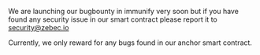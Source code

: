 We are launching our bugbounty in immunify very soon but if you have found any security issue in our smart contract please report it to security@zebec.io

Currently, we only reward for any bugs found in our anchor smart contract. 


